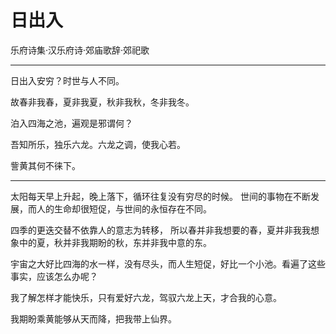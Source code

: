 # 日出入

乐府诗集·汉乐府诗·郊庙歌辞·郊祀歌

---

日出入安穷？时世与人不同。

故春非我春，夏非我夏，秋非我秋，冬非我冬。

泊入四海之池，遍观是邪谓何？

吾知所乐，独乐六龙。六龙之调，使我心若。

訾黄其何不徕下。

---

太阳每天早上升起，晚上落下，循环往复没有穷尽的时候。 世间的事物在不断发展，而人的生命却很短促，与世间的永恒存在不同。

四季的更迭交替不依靠人的意志为转移， 所以春并非我想要的春，夏并非我我想象中的夏，秋并非我期盼的秋，东并非我中意的东。

宇宙之大好比四海的水一样，没有尽头，而人生短促，好比一个小池。看遍了这些事实，应该怎么办呢？

我了解怎样才能快乐，只有爱好六龙，驾驭六龙上天，才合我的心意。

我期盼乘黄能够从天而降，把我带上仙界。